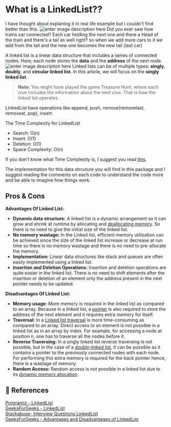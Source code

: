 
# What is a LinkedList??
I have thought about explaning it in real life example but I couldn't find better than this.
![enter image description here](https://mir-s3-cdn-cf.behance.net/project_modules/disp/0d8f8410905773.560ed8d7374db.gif)
Did you ever saw how trains car connected? Each car holding the next one and there a Head of the train and there's a tail as well right? so when we add more cars to it we add from the tail and the new one becomes the new tail (last car)


A linked list is a linear data structure that includes a series of connected nodes. Here, each node stores the **data** and the **address** of the next node.
![enter image description here](https://cdn.programiz.com/sites/tutorial2program/files/linked-list-concept.png)
Linked lists can be of multiple types: **singly**, **doubly**, and **circular linked list**. In this article, we will focus on the **singly linked list**.

> **Note:** You might have played the game Treasure Hunt, where each clue includes the information about the next clue. That is how the linked list operates.

LinkedList have operations like append, push, remove(removelast, removeat, pop), insert.

The Time Complexity for LinkedList

- Search: O(n)
- Insert: O(1)
- Deletion: O(1)
- Space Complexity: O(n)

If you don't know what Time Complexity is, I suggest you read [this](https://www.geeksforgeeks.org/understanding-time-complexity-simple-examples/).

The implementation for this data strcuture  you will find in this package and I suggest reading the comments on each code to understand the code more and be able to imagine how things work.


## Pros & Cons
**Advantages Of Linked List:**

-   **Dynamic data structure:**  A linked list is a dynamic arrangement so it can grow and shrink at runtime by allocating and  [deallocating memory](https://www.geeksforgeeks.org/how-to-deallocate-memory-without-using-free-in-c/). So there is no need to give the initial size of the linked list.
-   **No memory wastage:**  In the Linked list, efficient memory utilization can be achieved since the size of the linked list increase or decrease at run time so there is no memory wastage and there is no need to pre-allocate the memory.
-   **Implementation:**  Linear data structures like stack and queues are often easily implemented using a linked list.
-   **Insertion and Deletion Operations:**  Insertion and deletion operations are quite easier in the linked list. There is no need to shift elements after the insertion or deletion of an element only the address present in the next pointer needs to be updated.

**Disadvantages Of Linked List:**

-   **Memory usage:**  More memory is required in the linked list as compared to an array. Because in a linked list, a  [pointer](https://www.geeksforgeeks.org/pointers-in-c-and-c-set-1-introduction-arithmetic-and-array/)  is also required to store the address of the next element and it requires extra memory for itself.
-   **Traversal:**  In a  [Linked list traversal](https://www.geeksforgeeks.org/recursive-insertion-and-traversal-linked-list/)  is more time-consuming as compared to an array. Direct access to an element is not possible in a linked list as in an array by index. For example, for accessing a node at position n, one has to traverse all the nodes before it.
-   **Reverse Traversing:**  In a singly linked list reverse traversing is not possible, but in the case of a  [doubly-linked list](https://www.geeksforgeeks.org/doubly-linked-list/), it can be possible as it contains a pointer to the previously connected nodes with each node. For performing this extra memory is required for the back pointer hence, there is a wastage of memory.
-   **Random Access:**  Random access is not possible in a linked list due to its  [dynamic memory allocation](https://www.geeksforgeeks.org/what-is-dynamic-memory-allocation/).

## 📒 References

[Programiz - LinkedList](https://www.programiz.com/dsa/linked-list)\
[GeeksForGeeks - LinkedList](https://www.geeksforgeeks.org/data-structures/linked-list/)\
[Stackabuse- Interview Questions LinkedList](https://stackabuse.com/linked-list-programming-interview-questions/)\
[GeeksForGeeks - Advantages and Disadvantages of LinkedList](https://www.geeksforgeeks.org/advantages-and-disadvantages-of-linked-list/)
